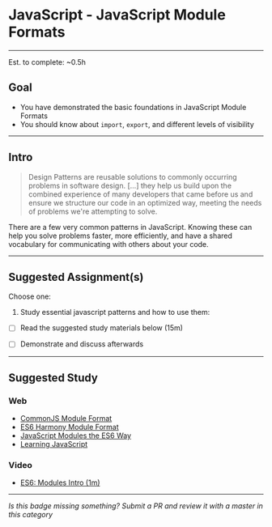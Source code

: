 # JavaScript - JavaScript Module Formats

-----

Est. to complete: ~0.5h

## Goal
- You have demonstrated the basic foundations in JavaScript Module Formats
- You should know about `import`, `export`, and different levels of visibility


-----

## Intro

>Design Patterns are reusable solutions to commonly occurring problems in software design. [...] they help us build upon the combined experience of many developers that came before us and ensure we structure our code in an optimized way, meeting the needs of problems we're attempting to solve.

There are a few very common patterns in JavaScript. Knowing these can help you solve problems faster, more efficiently, and have a shared vocabulary for communicating with others about your code.

-----


## Suggested Assignment(s)
Choose one:

1) Study essential javascript patterns and how to use them:
  - [ ] Read the suggested study materials below (15m)
  - [ ] Demonstrate and discuss afterwards


-----


## Suggested Study

### Web
- [CommonJS Module Format](http://addyosmani.com/resources/essentialjsdesignpatterns/book/#detailcommonjs)
- [ES6 Harmony Module Format](http://addyosmani.com/resources/essentialjsdesignpatterns/book/#detailharmony)
- [JavaScript Modules the ES6 Way](https://24ways.org/2014/javascript-modules-the-es6-way/)
- [Learning JavaScript](https://github.com/iangilman/learning-javascript)

### Video
- [ES6: Modules Intro (1m)](https://www.youtube.com/watch?v=-Z6KThzGvK0)

-----

  *Is this badge missing something? Submit a PR and review it with a master in this category*
